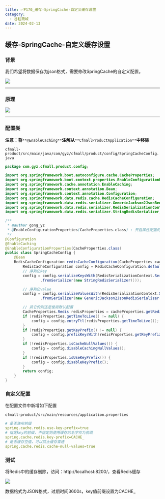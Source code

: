 ```yaml
---
title: ✅P170_缓存-SpringCache-自定义缓存设置
category:
  - 谷粒商城
date: 2024-02-13
---
```


<!-- more -->

## 缓存-SpringCache-自定义缓存设置

### 背景

我们希望将数据保存为json格式，需要修改SpringCache的自定义配置。

![](https://cfmall-hello.oss-cn-beijing.aliyuncs.com/img/202312/1c12f22918c812b101d2f6bf4f8891c2.png#id=EuOQ1&originHeight=178&originWidth=1093&originalType=binary&ratio=1&rotation=0&showTitle=false&status=done&style=none&title=)

---

### 原理

![](https://cfmall-hello.oss-cn-beijing.aliyuncs.com/img/202312/a8b8b313680e2b6d6a760562ffb552b4.png#id=kXnbl&originHeight=198&originWidth=887&originalType=binary&ratio=1&rotation=0&showTitle=false&status=done&style=none&title=)

---

### 配置类

**注意：将**`**@EnableCaching**`**注解从**`**CfmallProductApplication**`**中移除**

`cfmall-product/src/main/java/com/gyz/cfmall/product/config/SpringCacheConfig.java`

```java
package com.gyz.cfmall.product.config;

import org.springframework.boot.autoconfigure.cache.CacheProperties;
import org.springframework.boot.context.properties.EnableConfigurationProperties;
import org.springframework.cache.annotation.EnableCaching;
import org.springframework.context.annotation.Bean;
import org.springframework.context.annotation.Configuration;
import org.springframework.data.redis.cache.RedisCacheConfiguration;
import org.springframework.data.redis.serializer.GenericJackson2JsonRedisSerializer;
import org.springframework.data.redis.serializer.RedisSerializationContext;
import org.springframework.data.redis.serializer.StringRedisSerializer;

/**
 * @author gong_yz
 * @EnableConfigurationProperties(CacheProperties.class) : 开启属性配置的绑定功能，否则会导致配置文件失效
 */
@Configuration
@EnableCaching
@EnableConfigurationProperties(CacheProperties.class)
public class SpringCacheConfig {
    @Bean
    RedisCacheConfiguration redisCacheConfiguration(CacheProperties cacheProperties) {
        RedisCacheConfiguration config = RedisCacheConfiguration.defaultCacheConfig();
        // 序列化key
        config = config.serializeKeysWith(RedisSerializationContext.SerializationPair
                .fromSerializer(new StringRedisSerializer()));

        // 序列化value
        config = config.serializeValuesWith(RedisSerializationContext.SerializationPair
                .fromSerializer(new GenericJackson2JsonRedisSerializer()));

        // 其它的则还是使用默认配置
        CacheProperties.Redis redisProperties = cacheProperties.getRedis();
        if (redisProperties.getTimeToLive() != null) {
            config = config.entryTtl(redisProperties.getTimeToLive());
        }
        if (redisProperties.getKeyPrefix() != null) {
            config = config.prefixKeysWith(redisProperties.getKeyPrefix());
        }
        if (!redisProperties.isCacheNullValues()) {
            config = config.disableCachingNullValues();
        }
        if (!redisProperties.isUseKeyPrefix()) {
            config = config.disableKeyPrefix();
        }
        return config;
    }
}
```

### 自定义配置

在配置文件中新增如下配置

`cfmall-product/src/main/resources/application.properties`

```yaml
# 是否使用前缀
spring.cache.redis.use-key-prefix=true
# 指定key的前缀，不指定则使用缓存的名字作为前缀
spring.cache.redis.key-prefix=CACHE_
# 是否缓存空值，可以防止缓存穿透
spring.cache.redis.cache-null-values=true
```

### 测试

将Redis中的缓存删除，访问：http://localhost:8200/，查看Redis缓存

![](https://cfmall-hello.oss-cn-beijing.aliyuncs.com/img/202312/9b67dc9a2b8b77e981cbdbd57524a495.png#id=jXIkD&originHeight=625&originWidth=974&originalType=binary&ratio=1&rotation=0&showTitle=false&status=done&style=none&title=)

数据格式为JSON格式，过期时间3600s，key值前缀设置为CACHE_
